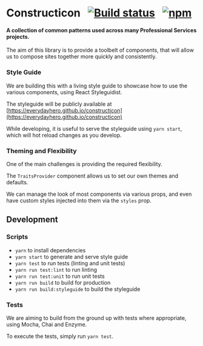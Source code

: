 
# Constructicon &nbsp; [![Build status](https://badge.buildkite.com/670ae004c2a2a3b10f5d875b5093edcb90c18c6a1e7855939e.svg?branch=master&style=flat-square)](https://buildkite.com/everyday-hero/constructicon) &nbsp; [![npm](https://img.shields.io/npm/v/constructicon.svg?style=flat-square)](https://www.npmjs.com/package/constructicon)

#### A collection of common patterns used across many Professional Services projects.

The aim of this library is to provide a toolbelt of components, that will allow us to compose
sites together more quickly and consistently.

### Style Guide

We are building this with a living style guide to showcase how to use the various components, using React Styleguidist.

The styleguide will be publicly available at [https://everydayhero.github.io/constructicon](https://everydayhero.github.io/constructicon)

While developing, it is useful to serve the styleguide using `yarn start`, which will hot reload changes as you develop.

### Theming and Flexibility

One of the main challenges is providing the required flexibility.

The `TraitsProvider` component allows us to set our own themes and defaults.

We can manage the look of most components via various props, and even have custom styles injected into them via the `styles` prop.


## Development


### Scripts

- `yarn` to install dependencies
- `yarn start` to generate and serve style guide
- `yarn test` to run tests (linting and unit tests)
- `yarn run test:lint` to run linting
- `yarn run test:unit` to run unit tests
- `yarn run build` to build for production
- `yarn run build:styleguide` to build the styleguide

### Tests

We are aiming to build from the ground up with tests where appropriate, using Mocha, Chai and Enzyme.

To execute the tests, simply run `yarn test`.
